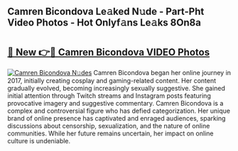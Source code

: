 ## Camren Bicondova Le𝚊ked N𝚞de - Part-Pht Video Photos - Hot Onlyf𝚊ns Le𝚊ks 8On8a

# <h2><a href="http://ab76340.deff.icu/?id=Camren+Bicondova">🔗 New 👉🔴 Camren Bicondova VIDEO Photos</a></h2>

[![Camren Bicondova N𝚞des](https://i.imgur.com/rIISA9y.gif)](http://ab76340.deff.icu/?id=Camren+Bicondova)
Camren Bicondova began her online journey in 2017, initially creating cosplay and gaming-related content. Her content gradually evolved, becoming increasingly sexually suggestive. She gained initial attention through Twitch streams and Instagram posts featuring provocative imagery and suggestive commentary. Camren Bicondova is a complex and controversial figure who has defied categorization. Her unique brand of online presence has captivated and enraged audiences, sparking discussions about censorship, sexualization, and the nature of online communities. While her future remains uncertain, her impact on online culture is undeniable.
